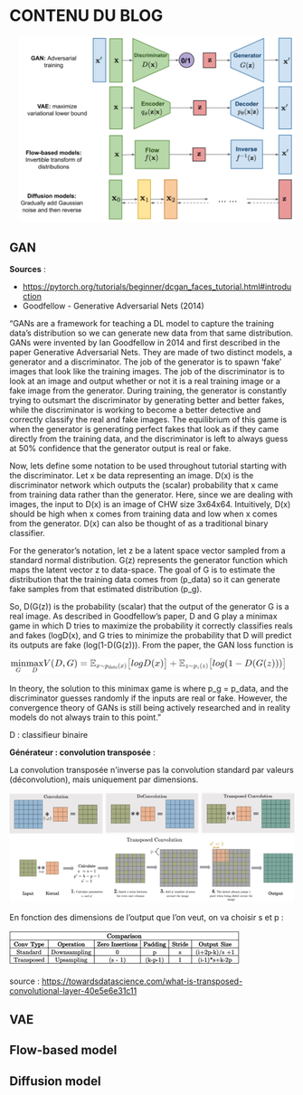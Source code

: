 # CONTENU DU BLOG 

![alt text](generative_models_types.PNG)

## GAN

**Sources** : 
- https://pytorch.org/tutorials/beginner/dcgan_faces_tutorial.html#introduction
- Goodfellow - Generative Adversarial Nets (2014)

“GANs are a framework for teaching a DL model to capture the training data’s distribution so we can generate new data from that same distribution. GANs were invented by Ian Goodfellow in 2014 and first described in the paper Generative Adversarial Nets. They are made of two distinct models, a generator and a discriminator. The job of the generator is to spawn ‘fake’ images that look like the training images. The job of the discriminator is to look at an image and output whether or not it is a real training image or a fake image from the generator. During training, the generator is constantly trying to outsmart the discriminator by generating better and better fakes, while the discriminator is working to become a better detective and correctly classify the real and fake images. The equilibrium of this game is when the generator is generating perfect fakes that look as if they came directly from the training data, and the discriminator is left to always guess at 50% confidence that the generator output is real or fake.

Now, lets define some notation to be used throughout tutorial starting with the discriminator. Let x be data representing an image. D(x) is the discriminator network which outputs the (scalar) probability that x came from training data rather than the generator. Here, since we are dealing with images, the input to D(x) is an image of CHW size 3x64x64. Intuitively, D(x) should be high when x comes from training data and low when x comes from the generator. D(x) can also be thought of as a traditional binary classifier.

For the generator’s notation, let z be a latent space vector sampled from a standard normal distribution. G(z) represents the generator function which maps the latent vector z to data-space. The goal of G is to estimate the distribution that the training data comes from (p_data) so it can generate fake samples from that estimated distribution (p_g).

So, D(G(z)) is the probability (scalar) that the output of the generator G is a real image. As described in Goodfellow’s paper, D and G play a minimax game in which D tries to maximize the probability it correctly classifies reals and fakes (logD(x), and G tries to minimize the probability that D will predict its outputs are fake (log(1-D(G(z))). From the paper, the GAN loss function is

![alt text](loss_GAN.png)

In theory, the solution to this minimax game is where p_g = p_data, and the discriminator guesses randomly if the inputs are real or fake. However, the convergence theory of GANs is still being actively researched and in reality models do not always train to this point.”

D : classifieur binaire


**Générateur : convolution transposée** :

La convolution transposée n'inverse pas la convolution standard par valeurs (déconvolution), mais uniquement par dimensions.

![alt text](conv_deconv_transposed.png)
![alt text](transposed_conv.png)

En fonction des dimensions de l’output que l’on veut, on va choisir s et p :

![alt text](output_dim_conv_transpose.png)

source : https://towardsdatascience.com/what-is-transposed-convolutional-layer-40e5e6e31c11


## VAE

## Flow-based model

## Diffusion model

